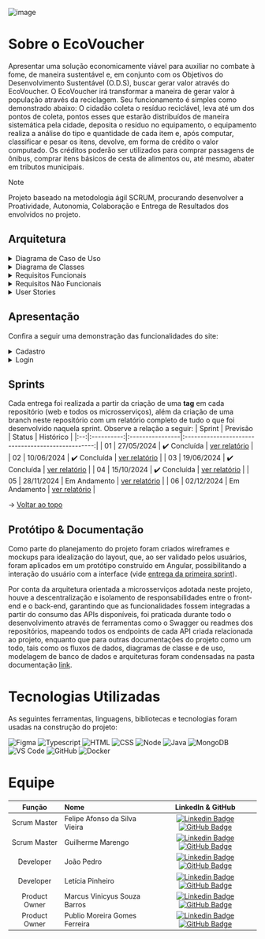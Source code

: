 ![image](https://github.com/marcusvsbarros/readMeTest/blob/main/logo%20EcoVoucher.jpg)

# Sobre o EcoVoucher

Apresentar uma solução economicamente viável para auxiliar no combate à fome, de maneira sustentável e, em conjunto com os Objetivos do Desenvolvimento Sustentável (O.D.S), buscar gerar valor através do EcoVoucher.
O EcoVoucher irá transformar a maneira de gerar valor à população através da reciclagem. Seu funcionamento é simples como demonstrado abaixo:
O cidadão coleta o resíduo reciclável, leva até um dos pontos de coleta, pontos esses que estarão distribuídos de maneira sistemática pela cidade, deposita o resíduo no equipamento, o equipamento realiza a análise do tipo e quantidade de cada item e, após computar, classificar e pesar os itens, devolve, em forma de crédito o valor computado. Os créditos poderão ser utilizados para comprar passagens de ônibus, comprar itens básicos de cesta de alimentos ou, até mesmo, abater em tributos municipais.

> [!NOTE]
> Projeto baseado na metodologia ágil SCRUM, procurando desenvolver a Proatividade, Autonomia, Colaboração e Entrega de Resultados dos envolvidos no projeto.

## Arquitetura

<details>
   <summary>Diagrama de Caso de Uso</summary>
    <div align="center">
        <img src="https://github.com/Eng-FelipeA/EcoVoucher/blob/main/Assets/Diagrama%20de%20Caso%20de%20Uso%20EcoVoucher.jpg">
    </div>
</details>
<details>
   <summary>Diagrama de Classes</summary>
    <div align="center">
        <img src="https://github.com/Eng-FelipeA/EcoVoucher/blob/main/Assets/Diagrama%20de%20Claesses%20EcoVoucher.jpg">
    </div>
</details>
<details>
   <summary>Requisitos Funcionais</summary>
    <div align="center">
        <img src="https://github.com/Eng-FelipeA/EcoVoucher/blob/main/Assets/%C3%89picos.jpg">
    </div>
</details>
<details>
   <summary>Requisitos Não Funcionais</summary>
    <div align="center">
        <img src="https://github.com/Eng-FelipeA/EcoVoucher/blob/main/Assets/Requisitos%20N%C3%A3o%20Funcionais.jpg">
    </div>
</details>
<details>
   <summary>User Stories</summary>
    <div align="center">
        <img src="https://github.com/Eng-FelipeA/EcoVoucher/blob/main/Assets/User%20Stories.jpg">
    </div>
</details>


## Apresentação
Confira a seguir uma demonstração das funcionalidades do site:
<details>
   <summary>Cadastro</summary>
    <div align="center">
        <img src="https://github.com/Eng-FelipeA/EcoVoucher/blob/main/Assets/Tela-de-Cadastro-Ecovoucher.gif">
    </div>
</details>
<details>
   <summary>Login</summary>
    <div align="center">
        <img src="https://github.com/Eng-FelipeA/EcoVoucher/blob/main/Assets/Tela-de-Login-EcoVoucher.gif">
    </div>
</details>

## Sprints
Cada entrega foi realizada a partir da criação de uma **tag** em cada repositório (web e todos os microsserviços), além da criação de uma branch neste repositório com um relatório completo de tudo o que foi desenvolvido naquela sprint. Observe a relação a seguir:
| Sprint | Previsão | Status | Histórico |
|:--:|:----------:|:----------------|:-------------------------------------------------:|
| 01 | 27/05/2024 | ✔️ Concluída    | [ver relatório](https://github.com/Eng-FelipeA/EcoVoucher/blob/main/Documenta%C3%A7%C3%A3o/readme.md) |
| 02 | 10/06/2024 |  ✔️ Concluída    | [ver relatório]() |
| 03 | 19/06/2024 |  ✔️ Concluída   | [ver relatório]() |
| 04 | 15/10/2024 | ✔️ Concluída    | [ver relatório](https://github.com/marcusvsbarros/readMeTest/blob/main/Sprint4.md) |
| 05 | 28/11/2024 |  Em Andamento    | [ver relatório](https://github.com/marcusvsbarros/readMeTest/blob/main/Sprint5.md) |
| 06 | 02/12/2024 |  Em Andamento   | [ver relatório](https://github.com/marcusvsbarros/readMeTest/blob/main/Sprint6.md) |

  
→ [Voltar ao topo](#topo)

<span id="prototipo">

## Protótipo & Documentação
Como parte do planejamento do projeto foram criados wireframes e mockups para idealização do layout, que, ao ser validado pelos usuários, foram aplicados em um protótipo construído em Angular, possibilitando a interação do usuário com a interface (vide [entrega da primeira sprint](https://github.com/Eng-FelipeA/EcoVoucher/blob/main/Documenta%C3%A7%C3%A3o/readme.md)).
    
Por conta da arquitetura orientada a microsserviços adotada neste projeto, houve a descentralização e isolamento de responsabilidades entre o front-end e o back-end, garantindo que as funcionalidades fossem integradas a partir do consumo das APIs disponíveis, foi praticada durante todo o desenvolvimento através de ferramentas como o Swagger ou readmes dos repositórios, mapeando todos os endpoints de cada API criada relacionada ao projeto, enquanto que para outras documentações do projeto como um todo, tais como os fluxos de dados, diagramas de classe e de uso, modelagem de banco de dados e arquiteturas foram condensadas na pasta documentação [link](https://github.com/Eng-FelipeA/EcoVoucher/tree/main/Documenta%C3%A7%C3%A3o).

# Tecnologias Utilizadas

As seguintes ferramentas, linguagens, bibliotecas e tecnologias foram usadas na construção do projeto:

<img src="https://img.shields.io/badge/Figma-CED4DA?style=for-the-badge&logo=figma&logoColor=DC143C" alt="Figma" /> 
<img src="https://img.shields.io/badge/TypeScript-CED4DA?style=for-the-badge&logo=typescript&logoColor=007ACC" alt="Typescript" /> 
<img src="https://img.shields.io/badge/HTML5-CED4DA?style=for-the-badge&logo=html5&logoColor=E34F26" alt="HTML" /> 
<img src="https://img.shields.io/badge/CSS3-CED4DA?style=for-the-badge&logo=css3&logoColor=1572B6" alt="CSS" /> 
<img src="https://img.shields.io/badge/Node.js-CED4DA?style=for-the-badge&logo=nodedotjs&logoColor=339933" alt="Node" />  
<img src="https://img.shields.io/badge/Java-CED4DA?style=for-the-badge&logo=java&logoColor=DC143C" alt="Java" /> 
<img src="https://img.shields.io/badge/MongoDB-CED4DA?style=for-the-badge&logo=mongodb&logoColor=4EA94B" alt="MongoDB" /><br> 
<img src="https://img.shields.io/badge/VS_Code-CED4DA?style=for-the-badge&logo=visual%20studio%20code&logoColor=0078D4" alt="VS Code" /> 
<img src="https://img.shields.io/badge/GitHub-CED4DA?style=for-the-badge&logo=github&logoColor=20232A" alt="GitHub" />
<img src="https://img.shields.io/docker/image-size/:user/:repo/:tag" alt="Docker" />



# Equipe

|    Função     | Nome                                  |                                                                                                                                                      LinkedIn & GitHub                                                                                                                                                      |
| :-----------: | :------------------------------------ | :-------------------------------------------------------------------------------------------------------------------------------------------------------------------------------------------------------------------------------------------------------------------------------------------------------------------------: |
|   Scrum Master    | Felipe Afonso da Silva Vieira                 |   [![Linkedin Badge](https://img.shields.io/badge/Linkedin-blue?style=flat-square&logo=Linkedin&logoColor=white)](https://www.linkedin.com/in/felipe-afonso-da-silva-vieira-b32860105/) [![GitHub Badge](https://img.shields.io/badge/GitHub-111217?style=flat-square&logo=github&logoColor=white)](https://github.com/Eng-FelipeA)   |
|   Scrum Master    | Guilherme Marengo                 |   [![Linkedin Badge](https://img.shields.io/badge/Linkedin-blue?style=flat-square&logo=Linkedin&logoColor=white)](https://www.linkedin.com/in/marengo/) [![GitHub Badge](https://img.shields.io/badge/GitHub-111217?style=flat-square&logo=github&logoColor=white)](https://github.com/Eng-FelipeA)   |
|   Developer    | João Pedro               |         [![Linkedin Badge](https://img.shields.io/badge/Linkedin-blue?style=flat-square&logo=Linkedin&logoColor=white)](https://www.linkedin.com/in/joao-pedro01) [![GitHub Badge](https://img.shields.io/badge/GitHub-111217?style=flat-square&logo=github&logoColor=white)](https://github.com/joao-pedro01)        |
|   Developer    | Letícia Pinheiro                   |         [![Linkedin Badge](https://img.shields.io/badge/Linkedin-blue?style=flat-square&logo=Linkedin&logoColor=white)](https://www.linkedin.com/in/leticia-pinheiro-946733308) [![GitHub Badge](https://img.shields.io/badge/GitHub-111217?style=flat-square&logo=github&logoColor=white)](https://github.com/Leticiapinheiro1   )        |
|   Product Owner    | Marcus Vinicyus Souza Barros                 |   [![Linkedin Badge](https://img.shields.io/badge/Linkedin-blue?style=flat-square&logo=Linkedin&logoColor=white)](https://www.linkedin.com/in/marcus-barros-055a9a8b/) [![GitHub Badge](https://img.shields.io/badge/GitHub-111217?style=flat-square&logo=github&logoColor=white)](https://github.com/marcusvsbarros)   |
| Product Owner  | Publio Moreira Gomes Ferreira |      [![Linkedin Badge](https://img.shields.io/badge/Linkedin-blue?style=flat-square&logo=Linkedin&logoColor=white)](https://www.linkedin.com/in/publio-gomes-488b2a27/) [![GitHub Badge](https://img.shields.io/badge/GitHub-111217?style=flat-square&logo=github&logoColor=white)](https://github.com/publiogomes)     |







                    
          
          
          
